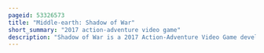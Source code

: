```yaml
---
pageid: 53326573
title: "Middle-earth: Shadow of War"
short_summary: "2017 action-adventure video game"
description: "Shadow of War is a 2017 Action-Adventure Video Game developed by monolith Productions and published by Warner Bros. Interactive Entertainment. Shadow of War is the Sequel to 2014's middle-earth: Shadow of Mordor, both of which are based on J. R. R. Tolkien's Legendarium. The Game is set in between the Events of Peter Jackson's the Hobbit and the Lord of the Rings Film Trilogies, from which the Game also takes Inspiration. The Player continues the Story of Talion the gondorian Ranger who bonded with the Wraith of the Elf Lord Celebrimbor as they forge a new Ring of Power to amass an Army to fight against. The Game builds upon the 'Nemesis System' introduced in Shadow of Mordor, allowing Talion to gain Followers from several Races of Middle-Earth and command them in Warfare."
---
```

